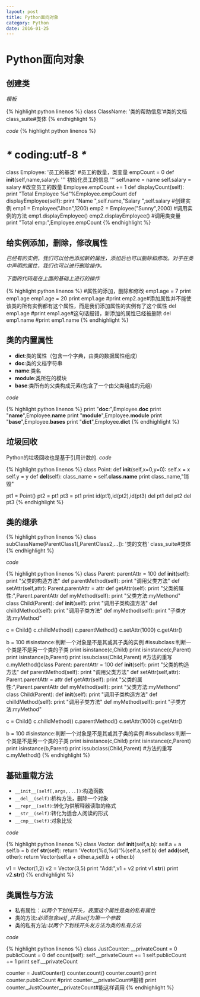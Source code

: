 ```yaml
---
layout: post
title: Python面向对象
category: Python
date: 2016-01-25
---
```


# Python面向对象
## 创建类

*模板*

{% highlight python linenos %}
class ClassName:
  '类的帮助信息'#类的文档
  class_suite#类体
{% endhighlight %}

*code*
{% highlight python linenos %}
# _*_ coding:utf-8 _*_

class Employee:
    '员工的基类'
    #员工的数量，类变量
    empCount = 0
    def __init__(self,name,salary):
        '''
        初始化员工的信息
        '''
        self.name = name
        self.salary = salary
        #改变员工的数量
        Employee.empCount += 1
    def displayCount(self):
        print "Total Employee %d"%Employee.empCount
    def displayEmployee(self):
        print "Name ",self.name,"Salary ",self.salary
#创建实例
emp1 = Employee("Jhon",1200)
emp2 = Employee("Sunny",2000)
#调用实例的方法
emp1.displayEmployee()
emp2.displayEmployee()
#调用类变量
print "Total emp:",Employee.empCount
{% endhighlight %}

## 给实例添加，删除，修改属性
*已经有的实例，我们可以给他添加新的属性，添加后也可以删除和修改。对于在类中声明的属性，我们也可以进行删除操作。*

*下面的代码是在上面的基础上进行的操作*

{% highlight python linenos %}
#属性的添加，删除和修改
emp1.age = 7
print emp1.age
emp1.age = 20
print emp1.age
#print emp2.age#添加属性并不能使该类的所有实例都有这个属性，而是我们添加属性的实例有了这个属性
del emp1.age
#print emp1.age#这句话报错，新添加的属性已经被删除
del emp1.name
#print emp1.name
{% endhighlight %}

## 类的内置属性
- __dict__:类的属性（包含一个字典，由类的数据属性组成）
- __doc__:类的文档字符串
- __name__:类名
- __module__:类所在的模块
- __base__:类所有的父类构成元素(包含了一个由父类组成的元组)

*code*

{% highlight python linenos %}
print "__doc__:",Employee.__doc__
print "__name__",Employee.__name__
print "__module__",Employee.__module__
print "__base__",Employee.__bases__
print "__dict__",Employee.__dict__
{% endhighlight %}


## 垃圾回收
Python的垃圾回收也是基于引用计数的.
*code*

{% highlight python linenos %}
class Point:
    def __init__(self,x=0,y=0):
        self.x = x
        self.y = y
    def __del__(self):
        class_name = self.__class__.__name__
        print class_name,"销毁"

pt1 = Point()
pt2 = pt1
pt3 = pt1
print id(pt1),id(pt2),id(pt3)
del pt1
del pt2
del pt3
{% endhighlight %}

## 类的继承

{% highlight python linenos %}
class subClassName(ParentClass1[,ParentClass2,...]):
  '类的文档'
  class_suite#类体
{% endhighlight %}

*code*

{% highlight python linenos %}
class Parent:
    parentAttr = 100
    def __init__(self):
        print "父类的构造方法"
    def parentMethod(self):
        print "调用父类方法"
    def setAttr(self,attr):
        Parent.parentAttr = attr
    def getAttr(self):
        print "父类的属性:",Parent.parentAttr
    def myMethod(self):
        print "父类方法:myMethond"
class Child(Parent):
    def __init__(self):
        print "调用子类构造方法"
    def chilldMethod(self):
        print "调用子类方法"
    def myMethod(self):
        print "子类方法:myMethod"

c = Child()
c.chilldMethod()
c.parentMethod()
c.setAttr(1000)
c.getAttr()

b = 100
#isinstance:判断一个对象是不是其或其子类的实例
#issubclass:判断一个类是不是另一个类的子类
print isinstance(c,Child)
print isinstance(c,Parent)
print isinstance(b,Parent)
print issubclass(Child,Parent)
#方法的重写
c.myMethod()class Parent:
    parentAttr = 100
    def __init__(self):
        print "父类的构造方法"
    def parentMethod(self):
        print "调用父类方法"
    def setAttr(self,attr):
        Parent.parentAttr = attr
    def getAttr(self):
        print "父类的属性:",Parent.parentAttr
    def myMethod(self):
        print "父类方法:myMethond"
class Child(Parent):
    def __init__(self):
        print "调用子类构造方法"
    def chilldMethod(self):
        print "调用子类方法"
    def myMethod(self):
        print "子类方法:myMethod"

c = Child()
c.chilldMethod()
c.parentMethod()
c.setAttr(1000)
c.getAttr()

b = 100
#isinstance:判断一个对象是不是其或其子类的实例
#issubclass:判断一个类是不是另一个类的子类
print isinstance(c,Child)
print isinstance(c,Parent)
print isinstance(b,Parent)
print issubclass(Child,Parent)
#方法的重写
c.myMethod()
{% endhighlight %}

## 基础重载方法
- `__init__(self[,args,...])`:构造函数
- `__del__(self)`:析构方法，删除一个对象
- `__repr__(self)`:转化为供解释器读取的格式
- `__str__(self)`:转化为适合人阅读的形式
- `__cmp__(self)`:对象比较

*code*

{% highlight python linenos %}
class Vector:
    def __init__(self,a,b):
        self.a = a
        self.b = b
    def __str__(self):
        return 'Vector(%d,%d)'%(self.a,self.b)
    def __add__(self, other):
        return Vector(self.a + other.a,self.b + other.b)

v1 = Vector(1,2)
v2 = Vector(3,5)
print "Add:",v1 + v2
print v1.__str__()
print v2.__str__()
{% endhighlight %}

## 类属性与方法
- 私有属性：*以两个下划线开头，表面这个属性是类的私有属性*
- 类的方法:*必须包含self ,并且self为第一个参数*
- 类的私有方法:*以两个下划线开头发方法为类的私有方法*

*code*

{% highlight python linenos %}
class JustCounter:
    __privateCount = 0
    publicCount = 0
    def count(self):
        self.__privateCount += 1
        self.publicCount += 1
        print self.__privateCount

counter = JustCounter()
counter.count()
counter.count()
print counter.publicCount
#print counter.__privateCount#报错
print counter._JustCounter__privateCount#能这样调用
{% endhighlight %}

